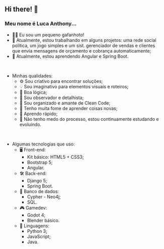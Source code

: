## Hi there! 👋
### Meu nome é Luca Anthony...

- 🦗🖖 Eu sou um pequeno gafanhoto!
- 🔭 Atualmente, estou trabalhando em alguns projetos: uma rede social política, um jogo simples e um sist. gerenciador de vendas e clientes que envia mensagens de orçamento e cobrança automaticamente;
- 🌱 Atualmente, estou aprendendo Angular e Spring Boot.
<br>

- Minhas qualidades:
  - ⚙️ Sou criativo para encontrar soluções;
  - 💡 Sou imaginativo para elementos visuais e roteiros;
  - 🧠 Boa lógica;
  - 👀 Sou observador e detalhista;
  - 🧹 Sou organizado e amante de Clean Code;
  - 📖 Tenho muita fome de aprender coisas novas;
  - 🤯 Aprendo rápido;
  - 💪 Não tenho medo do processo, estou continuamente estudando e evoluindo.
<br>

- Algumas tecnologias que uso:
  - 🖥️ Front-end:
    - Kit básico: HTML5 + CSS3;
    - Bootstrap 5;
    - Angular.
  - 🛠️ Back-end:
    - Django 5;
    - Spring Boot.
  - 💾 Banco de dados:
    - Cypher - Neo4j;
    - SQL.
  - 🎮 Gamedev:
    - Godot 4;
    - Blender básico.
  - 📝 Linguagens:
    - Python 3;
    - JavaScript;
    - Java.
